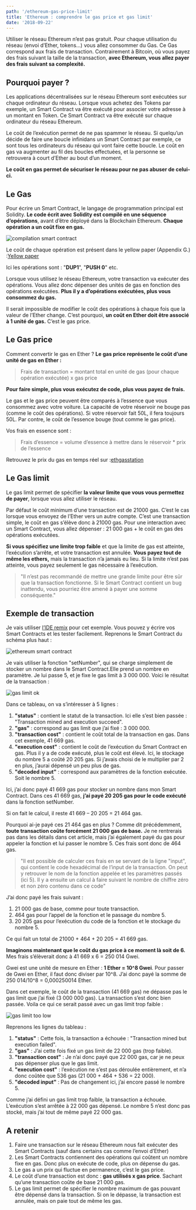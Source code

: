 ```yaml
---
path: '/ethereum-gas-price-limit'
title: 'Ethereum : comprendre le gas price et gas limit'
date: '2018-09-22'
---
```


Utiliser le réseau Ethereum n’est pas gratuit. Pour chaque utilisation du réseau (envoi d’Ether, tokens…) vous allez consommer du Gas. Ce Gas correspond aux frais de transaction. Contrairement à Bitcoin, où vous payez des frais suivant la taille de la transaction, **avec Ethereum, vous allez payer des frais suivant sa complexité.**

## Pourquoi payer ?

Les applications décentralisées sur le réseau Ethereum sont exécutées sur chaque ordinateur du réseau.
Lorsque vous achetez des Tokens par exemple, un Smart Contract va être exécuté pour associer votre adresse à un montant en Token. Ce Smart Contract va être exécuté sur chaque ordinateur du réseau Ethereum.

Le coût de l’exécution permet de ne pas spammer le réseau. Si quelqu’un décide de faire une boucle infinidans un Smart Contract par exemple, ce sont tous les ordinateurs du réseau qui vont faire cette boucle. Le coût en gas va augmenter au fil des boucles effectuées, et la personne se retrouvera à court d’Ether au bout d’un moment.

**Le coût en gas permet de sécuriser le réseau pour ne pas abuser de celui-ci.**

## Le Gas

Pour écrire un Smart Contract, le langage de programmation principal est Solidity. **Le code écrit avec Solidity est compilé en une séquence d’opérations**, avant d’être déployé dans la Blockchain Ethereum. **Chaque opération a un coût fixe en gas.**

![compilation smart contract](images/compilation_smart_contract.png)

Le coût de chaque opération est présent dans le yellow paper (Appendix G.) :<a href="https://ethereum.github.io/yellowpaper/paper.pdf" target="_blank" title="yellow paper ethereum" rel="noopener nofollow">Yellow paper</a>

Ici les opérations sont : "**DUP1**", "**PUSH 0**" etc.

Lorsque vous utilisez le réseau Ethereum, votre transaction va exécuter des opérations. Vous allez donc dépenser des unités de gas en fonction des opérations exécutées. **Plus il y a d’opérations exécutées, plus vous consommez du gas.**

Il serait impossible de modifier le coût des opérations à chaque fois que la valeur de l’Ether change. C’est pourquoi, **un coût en Ether doit être associé à 1 unité de gas.** C’est le gas price.

## Le Gas price

Comment convertir le gas en Ether ? **Le gas price représente le coût d’une unité de gas en Ether :**

> Frais de transaction = montant total en unité de gas (pour chaque opération exécutée) x gas price

**Pour faire simple, plus vous exécutez de code, plus vous payez de frais.**

Le gas et le gas price peuvent être comparés à l’essence que vous consommez avec votre voiture. La capacité de votre réservoir ne bouge pas (comme le coût des opérations). Si votre réservoir fait 50L, il fera toujours 50L. Par contre, le coût de l’essence bouge (tout comme le gas price).

Vos frais en essence sont :

> Frais d’essence = volume d’essence à mettre dans le réservoir * prix de l’essence

Retrouvez le prix du gas en temps réel sur :<a href="https://ethgasstation.info/" target="_blank" title="ethereum gas price" rel="noopener nofollow">ethgasstation</a>

## Le Gas limit

Le gas limit permet de spécifier **la valeur limite que vous vous permettez de payer**, lorsque vous allez utiliser le réseau.

Par défaut le coût minimum d’une transaction est de 21000 gas. C’est le cas lorsque vous envoyez de l’Ether vers un autre compte. C’est une transaction simple, le coût en gas s’élève donc à 21000 gas. Pour une interaction avec un Smart Contract, vous allez dépenser : 21 000 gas + le coût en gas des opérations exécutées.

**Si vous spécifiez une limite trop faible** et que la limite de gas est atteinte, l’exécution s’arrête, et votre transaction est annulée. **Vous payez tout de même les ethers,** mais la transaction n’a jamais eu lieu. Si la limite n’est pas atteinte, vous payez seulement le gas nécessaire à l’exécution.

> "Il n’est pas recommandé de mettre une grande limite pour être sûr que la transaction fonctionne. Si le Smart Contract contient un bug inattendu, vous pourriez être amené à payer une somme conséquente."

## Exemple de transaction

Je vais utiliser <a href="https://remix.ethereum.org" target="_blank" title="IDE remix solidity" rel="noopener nofollow">l’IDE remix</a> pour cet exemple. Vous pouvez y écrire vos Smart Contracts et les tester facilement. Reprenons le Smart Contract du schéma plus haut :

![ethereum smart contract](images/ethereum_smart_contract.png)

Je vais utiliser la fonction "setNumber", qui se charge simplement de stocker un nombre dans le Smart Contract.Elle prend un nombre en paramètre. Je lui passe 5, et je fixe le gas limit à 3 000 000. Voici le résultat de la transaction :

![gas limit ok](images/gas_limit_ok.Png)

Dans ce tableau, on va s’intéresser à 5 lignes :

1. **"status"** : contient le statut de la transaction. Ici elle s’est bien passée : "Transaction mined and execution succeed".
2. **"gas"** : correspond au gas limit que j’ai fixé : 3 000 000.
3. **"transaction cost"** : contient le coût total de la transaction en gas. Dans cet exemple, 41 669 gas.
4. **"execution cost"** : contient le coût de l’exécution du Smart Contract en gas. Plus il y a de code exécuté, plus le coût est élevé. Ici, le stockage du nombre 5 a coûté 20 205 gas. Si j’avais choisi de le multiplier par 2 en plus, j’aurai dépensé un peu plus de gas.
5. **"decoded input"** : correspond aux paramètres de la fonction exécutée. Soit le nombre 5.

Ici, j’ai donc payé 41 669 gas pour stocker un nombre dans mon Smart Contract. Dans ces 41 669 gas, **j’ai payé 20 205 gas pour le code exécuté** dans la fonction setNumber.

Si on fait le calcul, il reste 41 669 – 20 205 = 21 464 gas.

Pourquoi ai-je payé ces 21 464 gas en plus ? Comme dit précédemment, **toute transaction coûte forcément 21 000 gas de base.** Je ne rentrerais pas dans les détails dans cet article, mais j’ai également payé du gas pour appeler la fonction et lui passer le nombre 5. Ces frais sont donc de 464 gas.

> "Il est possible de calculer ces frais en se servant de la ligne "input", qui contient le code hexadécimal de l’input de la transaction. On peut y retrouver le nom de la fonction appelée et les paramètres passés (ici 5). Il y a ensuite un calcul à faire suivant le nombre de chiffre zéro et non zéro contenu dans ce code"

J’ai donc payé les frais suivant :

1. 21 000 gas de base, comme pour toute transaction.
2. 464 gas pour l’appel de la fonction et le passage du nombre 5.
3. 20 205 gas pour l’exécution du code de la fonction et le stockage du nombre 5.

Ce qui fait un total de 21000 + 464 + 20 205 = 41 669 gas.

**Imaginons maintenant que le coût du gas price à ce moment là soit de 6.** Mes frais s’élèverait donc à 41 669 x 6 = 250 014 Gwei.

Gwei est une unité de mesure en Ether : **1 Ether = 10^8 Gwei**. Pour passer de Gwei en Ether, il faut donc diviser par 10^8. J’ai donc payé la somme de 250 014/10^8 = 0,000250014 Ether.

Dans cet exemple, le coût de la transaction (41 669 gas) ne dépasse pas le gas limit que j’ai fixé (3 000 000 gas). La transaction s’est donc bien passée. Voila ce qui ce serait passé avec un gas limit trop faible :

![gas limit too low](images/gas_limit_too_low.png)

Reprenons les lignes du tableau :

1. **"status"** : Cette fois, la transaction a échouée : "Transaction mined but execution failed".
2. **"gas"** : J’ai cette fois fixé un gas limit de 22 000 gas (trop faible).
3. **"transaction cost"** : Je n’ai donc payé que 22 000 gas, car je ne peux pas dépenser plus que le gas limit.
4. **"execution cost"** : l’exécution ne s’est pas déroulée entièrement, et n’a donc coûtée que 536 gas (21 000 + 464 + 536 = 22 000).
5. **"decoded input"** : Pas de changement ici, j’ai encore passé le nombre 5.

Comme j’ai défini un gas limit trop faible, la transaction a échouée. L’exécution s’est arrêtée à 22 000 gas dépensé. Le nombre 5 n’est donc pas stocké, mais j’ai tout de même payé 22 000 gas.

## A retenir

1. Faire une transaction sur le réseau Ethereum nous fait exécuter des Smart Contracts (sauf dans certains cas comme l’envoi d’Ether)
2. Les Smart Contracts contiennent des opérations qui coûtent un nombre fixe en gas. Donc plus on exécute de code, plus on dépense du gas.
3. Le gas a un prix qui fluctue en permanence, c’est le gas price.
4. Le coût d’une transaction est donc : **gas utilisés x gas price**. Sachant qu’une transaction coûte de base 21 000 gas.
5. Le gas limit permet de spécifier le nombre maximum de gas pouvant être dépensé dans la transaction. Si on le dépasse, la transaction est annulée, mais on paie tout de même les gas.

